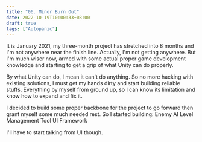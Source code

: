 ```yaml
---
title: "06. Minor Burn Out"
date: 2022-10-19T10:00:33+08:00
draft: true
tags: ["Autopanic"]
---
```


It is January 2021, my three-month project has stretched into 8 months and I'm not anywhere near the finish line. Actually, I'm not getting anywhere.
But I'm much wiser now, armed with some actual proper game development knowledge and starting to get a grip of what Unity can do properly.

By what Unity can do, I mean it can't do anything. So no more hacking with existing solutions, I must get my hands dirty and start building reliable stuffs. Everything by myself from ground up, so I can know its limitation and know how to expand and fix it.

I decided to build some proper backbone for the project to go forward then grant myself some much needed rest. So I started building:
Enemy AI
Level Management Tool
UI Framework

I'll have to start talking from UI though.
